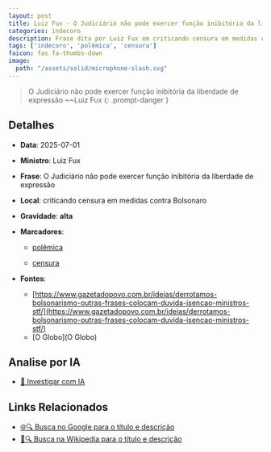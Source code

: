 ```yaml
---
layout: post
title: Luiz Fux - O Judiciário não pode exercer função inibitória da liberdade de expressão...
categories: indecoro
description: Frase dita por Luiz Fux em criticando censura em medidas contra Bolsonaro
tags: ['indecoro', 'polêmica', 'censura']
faicon: fas fa-thumbs-down
image:
  path: "/assets/solid/microphone-slash.svg"
---
```


> O Judiciário não pode exercer função inibitória da liberdade de expressão ~~Luiz Fux
{: .prompt-danger }

## Detalhes
- **Data**: 2025-07-01
- **Ministro**: Luiz Fux
- **Frase**: O Judiciário não pode exercer função inibitória da liberdade de expressão
- **Local**: criticando censura em medidas contra Bolsonaro
- **Gravidade**: **alta** <i class="fas fa-microphone-slash"></i>

- **Marcadores**: 

   - [polêmica](/tags/polêmica/)

   - [censura](/tags/censura/)
- **Fontes**:
  - [https://www.gazetadopovo.com.br/ideias/derrotamos-bolsonarismo-outras-frases-colocam-duvida-isencao-ministros-stf/](https://www.gazetadopovo.com.br/ideias/derrotamos-bolsonarismo-outras-frases-colocam-duvida-isencao-ministros-stf/)
  - [O Globo](O Globo)

## Analise por IA
- [🤖 Investigar com IA](https://www.perplexity.ai/search?q=%22Luiz%20Fux%22%2BO%20Judici%C3%A1rio%20n%C3%A3o%20pode%20exercer%20fun%C3%A7%C3%A3o%20inibit%C3%B3ria%20da%20liberdade%20de%20express%C3%A3o%2Bcriticando%20censura%20em%20medidas%20contra%20Bolsonaro)

## Links Relacionados
- [🌐🔍 Busca no Google para o título e descrição](https://www.google.com/search?q=%22Luiz%20Fux%22%2BO%20Judici%C3%A1rio%20n%C3%A3o%20pode%20exercer%20fun%C3%A7%C3%A3o%20inibit%C3%B3ria%20da%20liberdade%20de%20express%C3%A3o%2Bcriticando%20censura%20em%20medidas%20contra%20Bolsonaro)
- [📖🔍 Busca na Wikipedia para o título e descrição](https://pt.wikipedia.org/w/index.php?search=%22Luiz%20Fux%22%2BO%20Judici%C3%A1rio%20n%C3%A3o%20pode%20exercer%20fun%C3%A7%C3%A3o%20inibit%C3%B3ria%20da%20liberdade%20de%20express%C3%A3o%2Bcriticando%20censura%20em%20medidas%20contra%20Bolsonaro)

